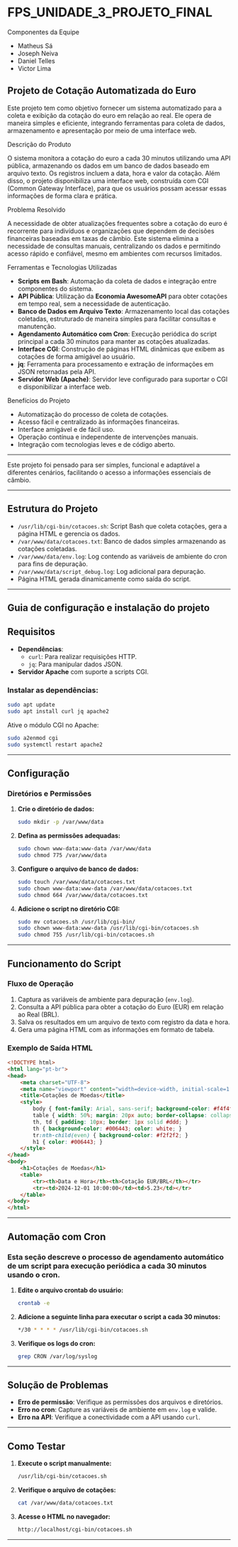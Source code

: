 # FPS_UNIDADE_3_PROJETO_FINAL

Componentes da Equipe
- Matheus Sá
- Joseph Neiva
- Daniel Telles
- Victor Lima

## Projeto de Cotação Automatizada do Euro

Este projeto tem como objetivo fornecer um sistema automatizado para a coleta e exibição da cotação do euro em relação ao real. Ele opera de maneira simples e eficiente, integrando ferramentas para coleta de dados, armazenamento e apresentação por meio de uma interface web.

Descrição do Produto

O sistema monitora a cotação do euro a cada 30 minutos utilizando uma API pública, armazenando os dados em um banco de dados baseado em arquivo texto. Os registros incluem a data, hora e valor da cotação. Além disso, o projeto disponibiliza uma interface web, construída com CGI (Common Gateway Interface), para que os usuários possam acessar essas informações de forma clara e prática.

Problema Resolvido

A necessidade de obter atualizações frequentes sobre a cotação do euro é recorrente para indivíduos e organizações que dependem de decisões financeiras baseadas em taxas de câmbio. Este sistema elimina a necessidade de consultas manuais, centralizando os dados e permitindo acesso rápido e confiável, mesmo em ambientes com recursos limitados.

Ferramentas e Tecnologias Utilizadas

- **Scripts em Bash**: Automação da coleta de dados e integração entre componentes do sistema.
- **API Pública**: Utilização da **Economia AwesomeAPI** para obter cotações em tempo real, sem a necessidade de autenticação.
- **Banco de Dados em Arquivo Texto**: Armazenamento local das cotações coletadas, estruturado de maneira simples para facilitar consultas e manutenção.
- **Agendamento Automático com Cron**: Execução periódica do script principal a cada 30 minutos para manter as cotações atualizadas.
- **Interface CGI**: Construção de páginas HTML dinâmicas que exibem as cotações de forma amigável ao usuário.
- **jq**: Ferramenta para processamento e extração de informações em JSON retornadas pela API.
- **Servidor Web (Apache)**: Servidor leve configurado para suportar o CGI e disponibilizar a interface web.

Benefícios do Projeto

- Automatização do processo de coleta de cotações.
- Acesso fácil e centralizado às informações financeiras.
- Interface amigável e de fácil uso.
- Operação contínua e independente de intervenções manuais.
- Integração com tecnologias leves e de código aberto.

---

Este projeto foi pensado para ser simples, funcional e adaptável a diferentes cenários, facilitando o acesso a informações essenciais de câmbio.

---

## Estrutura do Projeto

- `/usr/lib/cgi-bin/cotacoes.sh`: Script Bash que coleta cotações, gera a página HTML e gerencia os dados.
- `/var/www/data/cotacoes.txt`: Banco de dados simples armazenando as cotações coletadas.
- `/var/www/data/env.log`: Log contendo as variáveis de ambiente do cron para fins de depuração.
- `/var/www/data/script_debug.log`: Log adicional para depuração.
- Página HTML gerada dinamicamente como saída do script.

---

## Guia de configuração e instalação do projeto

## Requisitos

- **Dependências**:
  - `curl`: Para realizar requisições HTTP.
  - `jq`: Para manipular dados JSON.
- **Servidor Apache** com suporte a scripts CGI.

### Instalar as dependências:

```bash
sudo apt update
sudo apt install curl jq apache2
```

Ative o módulo CGI no Apache:

```bash
sudo a2enmod cgi
sudo systemctl restart apache2
```

---

## Configuração

### Diretórios e Permissões

1. **Crie o diretório de dados:**

   ```bash
   sudo mkdir -p /var/www/data
   ```

2. **Defina as permissões adequadas:**

   ```bash
   sudo chown www-data:www-data /var/www/data
   sudo chmod 775 /var/www/data
   ```

3. **Configure o arquivo de banco de dados:**

   ```bash
   sudo touch /var/www/data/cotacoes.txt
   sudo chown www-data:www-data /var/www/data/cotacoes.txt
   sudo chmod 664 /var/www/data/cotacoes.txt
   ```

4. **Adicione o script no diretório CGI:**

   ```bash
   sudo mv cotacoes.sh /usr/lib/cgi-bin/
   sudo chown www-data:www-data /usr/lib/cgi-bin/cotacoes.sh
   sudo chmod 755 /usr/lib/cgi-bin/cotacoes.sh
   ```

---

## Funcionamento do Script

### Fluxo de Operação

1. Captura as variáveis de ambiente para depuração (`env.log`).
2. Consulta a API pública para obter a cotação do Euro (EUR) em relação ao Real (BRL).
3. Salva os resultados em um arquivo de texto com registro da data e hora.
4. Gera uma página HTML com as informações em formato de tabela.

### Exemplo de Saída HTML

```html
<!DOCTYPE html>
<html lang="pt-br">
<head>
    <meta charset="UTF-8">
    <meta name="viewport" content="width=device-width, initial-scale=1.0">
    <title>Cotações de Moedas</title>
    <style>
        body { font-family: Arial, sans-serif; background-color: #f4f4f9; color: #333; text-align: center; }
        table { width: 50%; margin: 20px auto; border-collapse: collapse; }
        th, td { padding: 10px; border: 1px solid #ddd; }
        th { background-color: #006443; color: white; }
        tr:nth-child(even) { background-color: #f2f2f2; }
        h1 { color: #006443; }
    </style>
</head>
<body>
    <h1>Cotações de Moedas</h1>
    <table>
        <tr><th>Data e Hora</th><th>Cotação EUR/BRL</th></tr>
        <tr><td>2024-12-01 10:00:00</td><td>5.23</td></tr>
    </table>
</body>
</html>
```

---

## Automação com Cron

### Esta seção descreve o processo de agendamento automático de um script para execução periódica a cada 30 minutos usando o cron. 

1. **Edite o arquivo crontab do usuário:**

   ```bash
   crontab -e
   ```

2. **Adicione a seguinte linha para executar o script a cada 30 minutos:**

   ```bash
   */30 * * * * /usr/lib/cgi-bin/cotacoes.sh
   ```

3. **Verifique os logs do cron:**

   ```bash
   grep CRON /var/log/syslog
   ```

---

## Solução de Problemas

- **Erro de permissão**: Verifique as permissões dos arquivos e diretórios.
- **Erro no cron**: Capture as variáveis de ambiente em `env.log` e valide.
- **Erro na API**: Verifique a conectividade com a API usando `curl`.

---

## Como Testar

1. **Execute o script manualmente:**

   ```bash
   /usr/lib/cgi-bin/cotacoes.sh
   ```

2. **Verifique o arquivo de cotações:**

   ```bash
   cat /var/www/data/cotacoes.txt
   ```

3. **Acesse o HTML no navegador:**

   ```bash
   http://localhost/cgi-bin/cotacoes.sh
   ```

---
